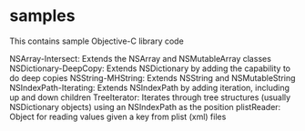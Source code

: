 # samples
This contains sample Objective-C library code

NSArray-Intersect: Extends the NSArray and NSMutableArray classes
NSDictionary-DeepCopy: Extends NSDictionary by adding the capability to do deep copies
NSString-MHString: Extends NSString and NSMutableString
NSIndexPath-Iterating: Extends NSIndexPath by adding iteration, including up and down children
TreeIterator: Iterates through tree structures (usually NSDictionary objects) using an NSIndexPath as the position
plistReader: Object for reading values given a key from plist (xml) files
